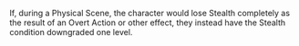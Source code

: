 If, during a Physical Scene, the character would lose Stealth completely as the result of an Overt Action or other effect, they instead have the Stealth condition downgraded one level.